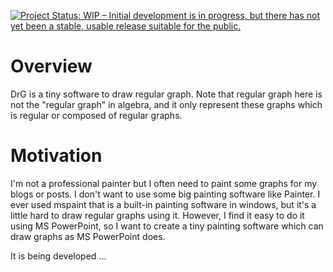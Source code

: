 [![Project Status: WIP – Initial development is in progress, but there has not yet been a stable, usable release suitable for the public.](http://www.repostatus.org/badges/latest/wip.svg)](http://www.repostatus.org/#wip)

# Overview

DrG is a tiny software to draw regular graph. Note that regular graph here is not the "regular graph" in algebra, and it only represent these graphs which is regular or composed of regular graphs. 

# Motivation

I'm not a professional painter but I often need to paint some graphs for my blogs or posts. I don't want to use some big painting software like Painter. I ever used mspaint that is a built-in painting software in windows, but it's a little hard to draw regular graphs using it. However, I find it easy to do it using MS PowerPoint, so I want to create a tiny painting software which can draw graphs as MS PowerPoint does.


It is being developed ...